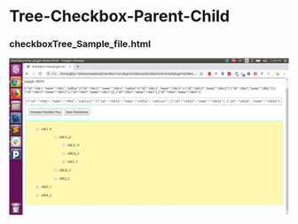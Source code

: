 # Tree-Checkbox-Parent-Child

### checkboxTree_Sample_file.html
![](https://github.com/Smi0001/Tree-Checkbox-Parent-Child/blob/master/generatedCheckboxTree.png)
